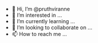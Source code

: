 - 👋 Hi, I’m @pruthviranne
- 👀 I’m interested in ...
- 🌱 I’m currently learning ...
- 💞️ I’m looking to collaborate on ...
- 📫 How to reach me ...

<!---
pruthviranne/pruthviranne is a ✨ special ✨ repository because its `README.md` (this file) appears on your GitHub profile.
You can click the Preview link to take a look at your changes.
--->
